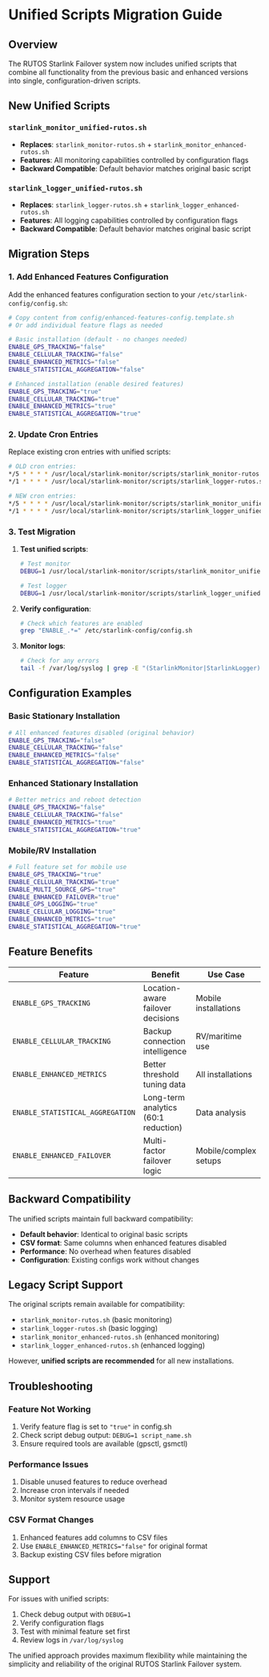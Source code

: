 # Unified Scripts Migration Guide

## Overview

The RUTOS Starlink Failover system now includes unified scripts that combine all functionality from the previous basic and enhanced versions into single, configuration-driven scripts.

## New Unified Scripts

### `starlink_monitor_unified-rutos.sh`

- **Replaces**: `starlink_monitor-rutos.sh` + `starlink_monitor_enhanced-rutos.sh`
- **Features**: All monitoring capabilities controlled by configuration flags
- **Backward Compatible**: Default behavior matches original basic script

### `starlink_logger_unified-rutos.sh`

- **Replaces**: `starlink_logger-rutos.sh` + `starlink_logger_enhanced-rutos.sh`
- **Features**: All logging capabilities controlled by configuration flags
- **Backward Compatible**: Default behavior matches original basic script

## Migration Steps

### 1. Add Enhanced Features Configuration

Add the enhanced features configuration section to your `/etc/starlink-config/config.sh`:

```bash
# Copy content from config/enhanced-features-config.template.sh
# Or add individual feature flags as needed

# Basic installation (default - no changes needed)
ENABLE_GPS_TRACKING="false"
ENABLE_CELLULAR_TRACKING="false"
ENABLE_ENHANCED_METRICS="false"
ENABLE_STATISTICAL_AGGREGATION="false"

# Enhanced installation (enable desired features)
ENABLE_GPS_TRACKING="true"
ENABLE_CELLULAR_TRACKING="true"
ENABLE_ENHANCED_METRICS="true"
ENABLE_STATISTICAL_AGGREGATION="true"
```

### 2. Update Cron Entries

Replace existing cron entries with unified scripts:

```bash
# OLD cron entries:
*/5 * * * * /usr/local/starlink-monitor/scripts/starlink_monitor-rutos.sh
*/1 * * * * /usr/local/starlink-monitor/scripts/starlink_logger-rutos.sh

# NEW cron entries:
*/5 * * * * /usr/local/starlink-monitor/scripts/starlink_monitor_unified-rutos.sh
*/1 * * * * /usr/local/starlink-monitor/scripts/starlink_logger_unified-rutos.sh
```

### 3. Test Migration

1. **Test unified scripts**:

   ```bash
   # Test monitor
   DEBUG=1 /usr/local/starlink-monitor/scripts/starlink_monitor_unified-rutos.sh

   # Test logger
   DEBUG=1 /usr/local/starlink-monitor/scripts/starlink_logger_unified-rutos.sh
   ```

2. **Verify configuration**:

   ```bash
   # Check which features are enabled
   grep "ENABLE_.*=" /etc/starlink-config/config.sh
   ```

3. **Monitor logs**:
   ```bash
   # Check for any errors
   tail -f /var/log/syslog | grep -E "(StarlinkMonitor|StarlinkLogger)"
   ```

## Configuration Examples

### Basic Stationary Installation

```bash
# All enhanced features disabled (original behavior)
ENABLE_GPS_TRACKING="false"
ENABLE_CELLULAR_TRACKING="false"
ENABLE_ENHANCED_METRICS="false"
ENABLE_STATISTICAL_AGGREGATION="false"
```

### Enhanced Stationary Installation

```bash
# Better metrics and reboot detection
ENABLE_GPS_TRACKING="false"
ENABLE_CELLULAR_TRACKING="false"
ENABLE_ENHANCED_METRICS="true"
ENABLE_STATISTICAL_AGGREGATION="true"
```

### Mobile/RV Installation

```bash
# Full feature set for mobile use
ENABLE_GPS_TRACKING="true"
ENABLE_CELLULAR_TRACKING="true"
ENABLE_MULTI_SOURCE_GPS="true"
ENABLE_ENHANCED_FAILOVER="true"
ENABLE_GPS_LOGGING="true"
ENABLE_CELLULAR_LOGGING="true"
ENABLE_ENHANCED_METRICS="true"
ENABLE_STATISTICAL_AGGREGATION="true"
```

## Feature Benefits

| Feature                          | Benefit                              | Use Case              |
| -------------------------------- | ------------------------------------ | --------------------- |
| `ENABLE_GPS_TRACKING`            | Location-aware failover decisions    | Mobile installations  |
| `ENABLE_CELLULAR_TRACKING`       | Backup connection intelligence       | RV/maritime use       |
| `ENABLE_ENHANCED_METRICS`        | Better threshold tuning data         | All installations     |
| `ENABLE_STATISTICAL_AGGREGATION` | Long-term analytics (60:1 reduction) | Data analysis         |
| `ENABLE_ENHANCED_FAILOVER`       | Multi-factor failover logic          | Mobile/complex setups |

## Backward Compatibility

The unified scripts maintain full backward compatibility:

- **Default behavior**: Identical to original basic scripts
- **CSV format**: Same columns when enhanced features disabled
- **Performance**: No overhead when features disabled
- **Configuration**: Existing configs work without changes

## Legacy Script Support

The original scripts remain available for compatibility:

- `starlink_monitor-rutos.sh` (basic monitoring)
- `starlink_logger-rutos.sh` (basic logging)
- `starlink_monitor_enhanced-rutos.sh` (enhanced monitoring)
- `starlink_logger_enhanced-rutos.sh` (enhanced logging)

However, **unified scripts are recommended** for all new installations.

## Troubleshooting

### Feature Not Working

1. Verify feature flag is set to `"true"` in config.sh
2. Check script debug output: `DEBUG=1 script_name.sh`
3. Ensure required tools are available (gpsctl, gsmctl)

### Performance Issues

1. Disable unused features to reduce overhead
2. Increase cron intervals if needed
3. Monitor system resource usage

### CSV Format Changes

1. Enhanced features add columns to CSV files
2. Use `ENABLE_ENHANCED_METRICS="false"` for original format
3. Backup existing CSV files before migration

## Support

For issues with unified scripts:

1. Check debug output with `DEBUG=1`
2. Verify configuration flags
3. Test with minimal feature set first
4. Review logs in `/var/log/syslog`

The unified approach provides maximum flexibility while maintaining the simplicity and reliability of the original RUTOS Starlink Failover system.
